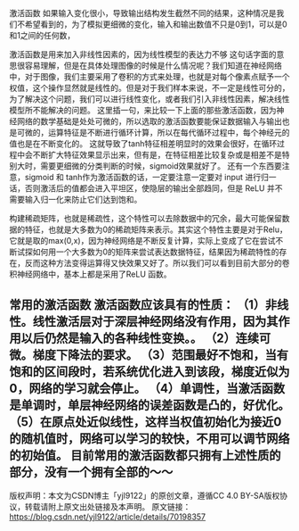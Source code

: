 激活函数
如果输入变化很小，导致输出结构发生截然不同的结果，这种情况是我们不希望看到的，为了模拟更细微的变化，输入和输出数值不只是0到1，可以是0和1之间的任何数，

激活函数是用来加入非线性因素的，因为线性模型的表达力不够
这句话字面的意思很容易理解，但是在具体处理图像的时候是什么情况呢？我们知道在神经网络中，对于图像，我们主要采用了卷积的方式来处理，也就是对每个像素点赋予一个权值，这个操作显然就是线性的。但是对于我们样本来说，不一定是线性可分的，为了解决这个问题，我们可以进行线性变化，或者我们引入非线性因素，解决线性模型所不能解决的问题。
这里插一句，来比较一下上面的那些激活函数，因为神经网络的数学基础是处处可微的，所以选取的激活函数要能保证数据输入与输出也是可微的，运算特征是不断进行循环计算，所以在每代循环过程中，每个神经元的值也是在不断变化的。
这就导致了tanh特征相差明显时的效果会很好，在循环过程中会不断扩大特征效果显示出来，但有是，在特征相差比较复杂或是相差不是特别大时，需要更细微的分类判断的时候，sigmoid效果就好了。
还有一个东西要注意，sigmoid 和 tanh作为激活函数的话，一定要注意一定要对 input 进行归一话，否则激活后的值都会进入平坦区，使隐层的输出全部趋同，但是 ReLU 并不需要输入归一化来防止它们达到饱和。

构建稀疏矩阵，也就是稀疏性，这个特性可以去除数据中的冗余，最大可能保留数据的特征，也就是大多数为0的稀疏矩阵来表示。其实这个特性主要是对于Relu，它就是取的max(0,x)，因为神经网络是不断反复计算，实际上变成了它在尝试不断试探如何用一个大多数为0的矩阵来尝试表达数据特征，结果因为稀疏特性的存在，反而这种方法变得运算得又快效果又好了。所以我们可以看到目前大部分的卷积神经网络中，基本上都是采用了ReLU 函数。

常用的激活函数
激活函数应该具有的性质：
（1）非线性。线性激活层对于深层神经网络没有作用，因为其作用以后仍然是输入的各种线性变换。。
（2）连续可微。梯度下降法的要求。
（3）范围最好不饱和，当有饱和的区间段时，若系统优化进入到该段，梯度近似为0，网络的学习就会停止。
（4）单调性，当激活函数是单调时，单层神经网络的误差函数是凸的，好优化。
（5）在原点处近似线性，这样当权值初始化为接近0的随机值时，网络可以学习的较快，不用可以调节网络的初始值。
目前常用的激活函数都只拥有上述性质的部分，没有一个拥有全部的～～
------------------------------------------------
版权声明：本文为CSDN博主「yjl9122」的原创文章，遵循CC 4.0 BY-SA版权协议，转载请附上原文出处链接及本声明。
原文链接：https://blog.csdn.net/yjl9122/article/details/70198357